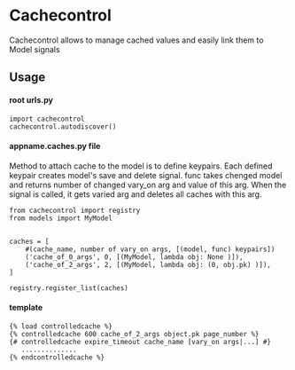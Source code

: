 Cachecontrol
============

Cachecontrol allows to manage cached values and easily link them to Model signals

Usage
-----

#### root urls.py
    import cachecontrol
    cachecontrol.autodiscover()

#### appname.caches.py file
Method to attach cache to the model is to define keypairs. Each defined keypair
creates model's save and delete signal. func takes chenged model and returns
number of changed vary_on arg and value of this arg. When the signal is called,
it gets varied arg and deletes all caches with this arg.

    from cachecontrol import registry
    from models import MyModel


    caches = [
        #(cache_name, number of vary_on args, [(model, func) keypairs])
        ('cache_of_0_args', 0, [(MyModel, lambda obj: None )]),
        ('cache_of_2_args', 2, [(MyModel, lambda obj: (0, obj.pk) )]),
    ]

    registry.register_list(caches)

#### template
    {% load controlledcache %}
    {% controlledcache 600 cache_of_2_args object.pk page_number %}
    {# controlledcache expire_timeout cache_name [vary_on args|...] #}
       ..............
    {% endcontrolledcache %}

